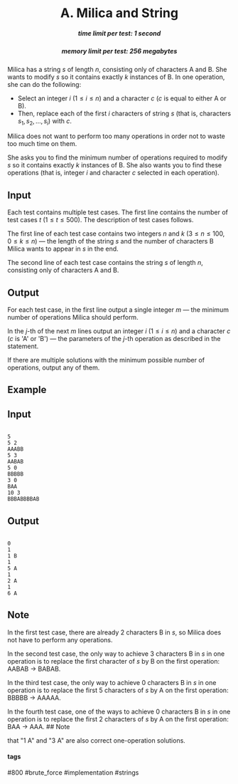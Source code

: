 <h1 style='text-align: center;'> A. Milica and String</h1>

<h5 style='text-align: center;'>time limit per test: 1 second</h5>
<h5 style='text-align: center;'>memory limit per test: 256 megabytes</h5>

Milica has a string $s$ of length $n$, consisting only of characters A and B. She wants to modify $s$ so it contains exactly $k$ instances of B. In one operation, she can do the following:

* Select an integer $i$ ($1 \leq i \leq n$) and a character $c$ ($c$ is equal to either A or B).
* Then, replace each of the first $i$ characters of string $s$ (that is, characters $s_1, s_2, \ldots, s_i$) with $c$.

Milica does not want to perform too many operations in order not to waste too much time on them.

She asks you to find the minimum number of operations required to modify $s$ so it contains exactly $k$ instances of B. She also wants you to find these operations (that is, integer $i$ and character $c$ selected in each operation).

## Input

Each test contains multiple test cases. The first line contains the number of test cases $t$ ($1 \leq t \leq 500$). The description of test cases follows.

The first line of each test case contains two integers $n$ and $k$ ($3 \leq n \leq 100$, $0 \leq k \leq n$) — the length of the string $s$ and the number of characters B Milica wants to appear in $s$ in the end.

The second line of each test case contains the string $s$ of length $n$, consisting only of characters A and B.

## Output

For each test case, in the first line output a single integer $m$ — the minimum number of operations Milica should perform.

In the $j$-th of the next $m$ lines output an integer $i$ ($1 \le i \le n$) and a character $c$ ($c$ is 'A' or 'B') — the parameters of the $j$-th operation as described in the statement.

If there are multiple solutions with the minimum possible number of operations, output any of them.

## Example

## Input


```

5
5 2
AAABB
5 3
AABAB
5 0
BBBBB
3 0
BAA
10 3
BBBABBBBAB

```
## Output


```

0
1
1 B
1
5 A
1
2 A
1
6 A

```
## Note

In the first test case, there are already $2$ characters B in $s$, so Milica does not have to perform any operations.

In the second test case, the only way to achieve $3$ characters B in $s$ in one operation is to replace the first character of $s$ by B on the first operation: AABAB $\rightarrow$ BABAB.

In the third test case, the only way to achieve $0$ characters B in $s$ in one operation is to replace the first $5$ characters of $s$ by A on the first operation: BBBBB $\rightarrow$ AAAAA.

In the fourth test case, one of the ways to achieve $0$ characters B in $s$ in one operation is to replace the first $2$ characters of $s$ by A on the first operation: BAA $\rightarrow$ AAA. ## Note

 that "1 A" and "3 A" are also correct one-operation solutions.



#### tags 

#800 #brute_force #implementation #strings 